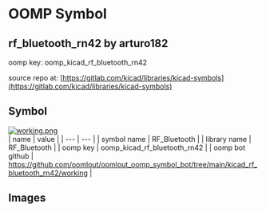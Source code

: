 # OOMP Symbol  
## rf_bluetooth_rn42  by arturo182  
  
oomp key: oomp_kicad_rf_bluetooth_rn42  
  
source repo at: [https://gitlab.com/kicad/libraries/kicad-symbols](https://gitlab.com/kicad/libraries/kicad-symbols)  
## Symbol  
  
[![working.png](working_600.png)](working.png)  
| name | value | 
| --- | --- | 
| symbol name | RF_Bluetooth | 
| library name | RF_Bluetooth | 
| oomp key | oomp_kicad_rf_bluetooth_rn42 | 
| oomp bot github | https://github.com/oomlout/oomlout_oomp_symbol_bot/tree/main/kicad_rf_bluetooth_rn42/working | 
## Images  
